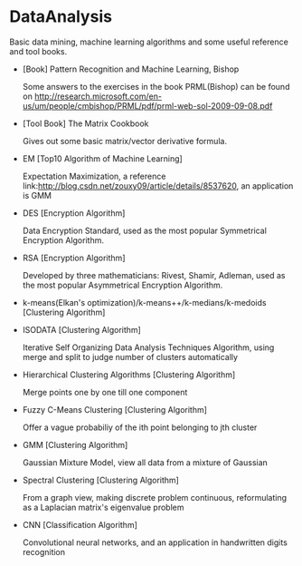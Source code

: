 # DataAnalysis
Basic data mining, machine learning algorithms and some useful reference and tool books.


- [Book] Pattern  Recognition and Machine Learning, Bishop

  Some answers to the exercises in the book PRML(Bishop) can be found on http://research.microsoft.com/en-us/um/people/cmbishop/PRML/pdf/prml-web-sol-2009-09-08.pdf

- [Tool Book] The Matrix Cookbook

  Gives out some basic matrix/vector derivative formula.

- EM [Top10 Algorithm of Machine Learning]

  Expectation Maximization, a reference link:http://blog.csdn.net/zouxy09/article/details/8537620, an application is GMM

- DES [Encryption Algorithm]

  Data Encryption	Standard, used as the most popular Symmetrical Encryption Algorithm.

- RSA [Encryption Algorithm]

  Developed by three mathematicians: Rivest, Shamir, Adleman, used as the most popular Asymmetrical Encryption Algorithm.

- k-means(Elkan's optimization)/k-means++/k-medians/k-medoids [Clustering Algorithm]
  
- ISODATA [Clustering Algorithm]

  Iterative Self Organizing Data Analysis Techniques Algorithm, using merge and split to judge number of clusters automatically
  
- Hierarchical Clustering Algorithms [Clustering Algorithm]

  Merge points one by one till one component

- Fuzzy C-Means Clustering [Clustering Algorithm]

  Offer a vague probabiliy of the ith point belonging to jth cluster

- GMM [Clustering Algorithm]
  
  Gaussian Mixture Model, view all data from a mixture of Gaussian

- Spectral Clustering [Clustering Algorithm]

  From a graph view, making discrete problem continuous, reformulating as a Laplacian matrix's eigenvalue problem 

- CNN [Classification Algorithm]

  Convolutional neural networks, and an application in handwritten digits recognition
